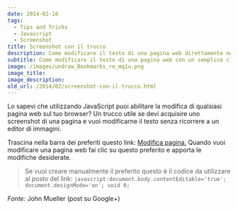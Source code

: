 ```yaml
---
date: 2014-02-18
tags:
  - Tips and Tricks
  - Javascript
  - Screenshot
title: Screenshot con il trucco
description: Come modificare il testo di una pagina web direttamente nel browser usando del semplice codice JavaScript
subtitle: Come modificare il testo di una pagina web con un semplice clic
image: /images/undraw_Bookmarks_re_mq1u.png
image_title:
image_description:
old_url: /2014/02/screenshot-con-il-trucco.html
---
```

Lo sapevi che utilizzando JavaScript puoi abilitare la modifica di qualsiasi pagina web sul tuo browser? Un trucco utile se devi acquisire uno screenshot di una pagina e vuoi modificarne il testo senza ricorrere a un editor di immagini.

Trascina nella barra dei preferiti questo link: <a href="javascript:document.body.contentEditable='true'; document.designMode='on'; void 0;">Modifica pagina.</a>
Quando vuoi modificare una pagina web fai clic su questo preferito e apporta le modifiche desiderate.

> Se vuoi creare manualmente il preferito questo è il codice da utilizzare al posto del link: `javascript:document.body.contentEditable='true'; document.designMode='on'; void 0;`

_Fonte:_ John Mueller (post su Google+)

